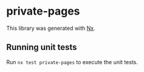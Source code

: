 # private-pages

This library was generated with [Nx](https://nx.dev).

## Running unit tests

Run `nx test private-pages` to execute the unit tests.
